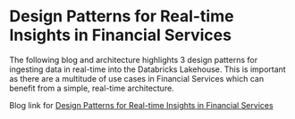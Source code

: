 # Design Patterns for Real-time Insights in Financial Services 

The following blog and architecture highlights 3 design patterns for ingesting data in real-time into the Databricks Lakehouse. This is important as there are a multitude of use cases in Financial Services which can benefit from a simple, real-time architecture. 

Blog link for [Design Patterns for Real-time Insights in Financial Services](https://www.databricks.com/blog/2022/05/20/design-patterns-for-real-time-insights-in-financial-services.html)
